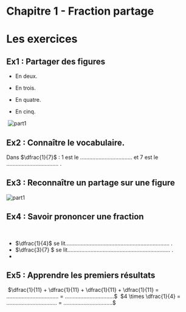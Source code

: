 # Chapitre 1 - Fraction partage
# Les exercices

## Ex1 : Partager des figures

* En deux.

* En trois.

* En quatre.

* En cinq.

​
![part1](hhttps://raw.githubusercontent.com/homeostasie/2022-2023_artic/master/doc/6eme/6x1-fraction-partage/6x1-exo2.png)

## Ex2 : Connaître le vocabulaire. 

Dans $\dfrac{1}{7}$ : 1 est le .................................. et 7 est  le .................................. .

## Ex3 : Reconnaître un partage sur une figure

![part1](hhttps://raw.githubusercontent.com/homeostasie/2022-2023_artic/master/doc/6eme/6x1-fraction-partage/6x1-exo1.png)


## Ex4 : Savoir prononcer une fraction
​
* $\dfrac{1}{4}$ se lit ​.................................................................... .
​
* $\dfrac{3}{7} $ se lit ​................................................................... .​
* 
## Ex5 : Apprendre les premiers résultats
​
$\dfrac{1}{11} + \dfrac{1}{11} + \dfrac{1}{11} + \dfrac{1}{11} = .................................. = ................................$
​
$4 \times \dfrac{1}{4} = .................................​ = ................................$
